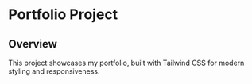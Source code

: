 # Portfolio Project

## Overview
This project showcases my portfolio, built with Tailwind CSS for modern styling and responsiveness.
